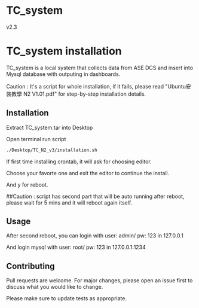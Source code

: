 # TC_system
v2.3

# TC_system installation

TC_system is a local system that collects data from ASE DCS and insert into Mysql database with outputing in dashboards.

Caution : It's a script for whole installation, if it fails, please read "Ubuntu安裝教學 N2 V1.01.pdf" for step-by-step installation details.

## Installation

Extract TC_system.tar into Desktop

Open terminal run script

```bash
./Desktop/TC_N2_v3/installation.sh
```

If first time installing crontab, it will ask for choosing editor.

Choose your favorte one and exit the editor to continue the install.

And y for reboot.

##Caution : script has second part that will be auto running after reboot, please wait for 5 mins and it will reboot again itself.

## Usage

After second reboot, you can login with user: admin/ pw: 123 in 127.0.0.1

And login mysql with user: root/ pw: 123 in 127.0.0.1:1234

## Contributing
Pull requests are welcome. For major changes, please open an issue first to discuss what you would like to change.

Please make sure to update tests as appropriate.

